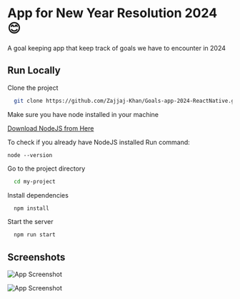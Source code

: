 
# App for New Year Resolution 2024 😊

A goal keeping app that keep track of goals we have to encounter in 2024




## Run Locally

Clone the project

```bash
  git clone https://github.com/Zajjaj-Khan/Goals-app-2024-ReactNative.git
```
Make sure you have node installed in your machine


[Download NodeJS from Here](https://nodejs.org/en/download/current)

To check if you already have NodeJS installed Run command:

```node --version```

Go to the project directory

```bash
  cd my-project
```

Install dependencies

```bash
  npm install
```

Start the server

```bash
  npm run start
```


## Screenshots

![App Screenshot](https://github.com/Zajjaj-Khan/Goals-app-2024-ReactNative.git/raw/master/assets/images/InputScreen.png)

![App Screenshot](https://github.com/Zajjaj-Khan/Goals-app-2024-ReactNative.git/raw/master/assets/images/ListScreen.png)

